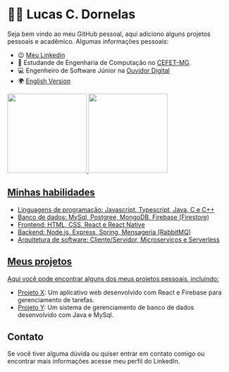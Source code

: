 
# :man_technologist: Lucas C. Dornelas

Seja bem vindo ao meu GitHub pessoal, aqui adiciono alguns projetos pessoais e acadêmico. Algumas informações pessoais:

- 😉 [Meu Linkedin](https://www.linkedin.com/in/lucas-c-dornelas)
- 📖 Estudande de Engenharia de Computação no [CEFET-MG](https://www.cefetmg.br/).
- 💻 Engenheiro de Software Júnior na [Ouvidor Digital](https://www.ouvidordigital.com.br)
- 🌍 [English Version]()

<div align="left">
  <a href="https://github.com/lucascdornelas">
  <img height="180em" src="https://github-readme-stats.vercel.app/api?username=lucascdornelas&show_icons=true&theme=dark&include_all_commits=true&count_private=true"/>
  <img height="180em" src="https://github-readme-stats.vercel.app/api/top-langs/?username=lucascdornelas&theme=dark&layout=compact"/>
</div>

## Minhas habilidades

-   Linguagens de programação: Javascript, Typescript, Java, C e C++
-   Banco de dados: MySql, Postgree, MongoDB, Firebase (Firestore)
-   Frontend: HTML, CSS, React e React Native
-   Backend: Node.js, Express, Spring, Mensageria (RabbitMQ)
-   Arquitetura de software: Cliente/Servidor, Microserviços e Serverless

## Meus projetos

Aqui você pode encontrar alguns dos meus projetos pessoais, incluindo:

-   [Projeto X](https://github.com/lucascdornelas): Um aplicativo web desenvolvido com React e Firebase para gerenciamento de tarefas.
-   [Projeto Y](https://github.com/lucascdornelas): Um sistema de gerenciamento de banco de dados desenvolvido com Java e MySql.

## Contato

Se você tiver alguma dúvida ou quiser entrar em contato comigo ou encontrar mais informações acesse meu perfil do LinkedIn.

